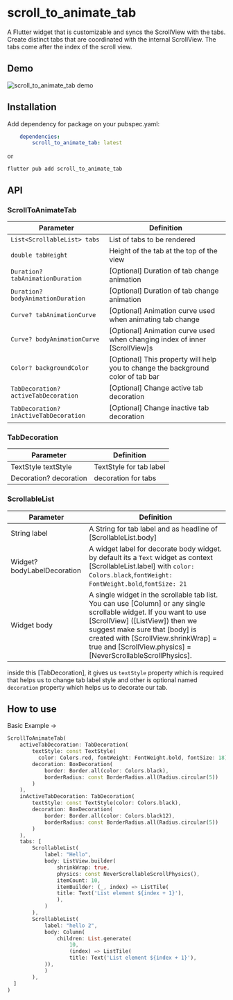 # scroll_to_animate_tab

A Flutter widget that is customizable and syncs the ScrollView with the tabs.
Create distinct tabs that are coordinated with the internal ScrollView. The tabs come after the
index of the scroll view.

## Demo

![scroll_to_animate_tab demo](https://www.ishaf.info/scroll_to_animate_tab_demo.gif "scroll_to_animate_tab demo")

## Installation

Add dependency for package on your pubspec.yaml:

```yaml
    dependencies:
	    scroll_to_animate_tab: latest
```
or

```shell
flutter pub add scroll_to_animate_tab
```

## API
### ScrollToAnimateTab

| Parameter | Definition |
|------------------------------------|---------------------------------------------------------------------------------------------------------------------------------------------------------------------------------------------------------------------------------------------------------------------------------------------------------------------------------------------------------------------------|
|`List<ScrollableList> tabs`| List of tabs to be rendered |
|`double tabHeight`| Height of the tab at the top of the view |
|`Duration? tabAnimationDuration`| [Optional] Duration of tab change animation |
|`Duration? bodyAnimationDuration`| [Optional] Duration of tab change animation |
|`Curve? tabAnimationCurve`| [Optional] Animation curve used when animating tab change |
|`Curve? bodyAnimationCurve`| [Optional] Animation curve used when changing index of inner [ScrollView]s |
|`Color? backgroundColor`| [Optional] This property will help you to change the background color of tab bar |
|`TabDecoration? activeTabDecoration`| [Optional] Change active tab decoration |
|`TabDecoration? inActiveTabDecoration`| [Optional] Change inactive tab decoration |

### TabDecoration

| Parameter | Definition |
|------------------------------------|---------------------------------------------------------------------------------------------------------------------------------------------------------------------------------------------------------------------------------------------------------------------------------------------------------------------------------------------------------------------------|
|TextStyle textStyle | TextStyle for tab label|
|Decoration? decoration| decoration for tabs |

### ScrollableList

| Parameter | Definition                                                                                                                                                                        |
|------------------------------------|-----------------------------------------------------------------------------------------------------------------------------------------------------------------------------------|
|String label | A String for tab label and as headline of [ScrollableList.body]                                                                                                                   |
|Widget? bodyLabelDecoration| A widget label for decorate body widget. by default its a `Text` widget as context [ScrollableList.label] with `color: Colors.black`,`fontWeight: FontWeight.bold`,`fontSize: 21` |
|Widget body| A single widget in the scrollable tab list. You can use [Column] or any single scrollable widget. If you want to use [ScrollView] ([ListView]) then we suggest make sure that [body] is created with [ScrollView.shrinkWrap] = true and [ScrollView.physics] = [NeverScrollableScrollPhysics]. |

inside this [TabDecoration], it gives us `textStyle` property which is required that helps us to
change tab label style and other is optional named `decoration` property which helps us to decorate
our tab.

## How to use

Basic Example ->

```dart
ScrollToAnimateTab(
    activeTabDecoration: TabDecoration(
        textStyle: const TextStyle(
          color: Colors.red, fontWeight: FontWeight.bold, fontSize: 18),
        decoration: BoxDecoration(
            border: Border.all(color: Colors.black),
            borderRadius: const BorderRadius.all(Radius.circular(5))
        )
    ),
    inActiveTabDecoration: TabDecoration(
        textStyle: const TextStyle(color: Colors.black),
        decoration: BoxDecoration(
            border: Border.all(color: Colors.black12),
            borderRadius: const BorderRadius.all(Radius.circular(5))
        )
    ),
    tabs: [
        ScrollableList(
            label: "Hello",
            body: ListView.builder(
                shrinkWrap: true,
                physics: const NeverScrollableScrollPhysics(),
                itemCount: 10,
                itemBuilder: (_, index) => ListTile(
                title: Text('List element ${index + 1}'),
                ),
            )
        ),
        ScrollableList(
            label: "hello 2",
            body: Column( 
                children: List.generate(
                    10,
                    (index) => ListTile(
                    title: Text('List element ${index + 1}'),
            )),
            )
        ),
  ]
)

```
